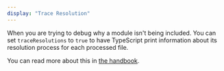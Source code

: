 ```yaml
---
display: "Trace Resolution"
---
```


When you are trying to debug why a module isn't being included. 
You can set `traceResolutions` to `true` to have TypeScript print information about its resolution process for each processed file.

You can read more about this in [the handbook](/docs/handbook/module-resolution.html#tracing-module-resolution).
